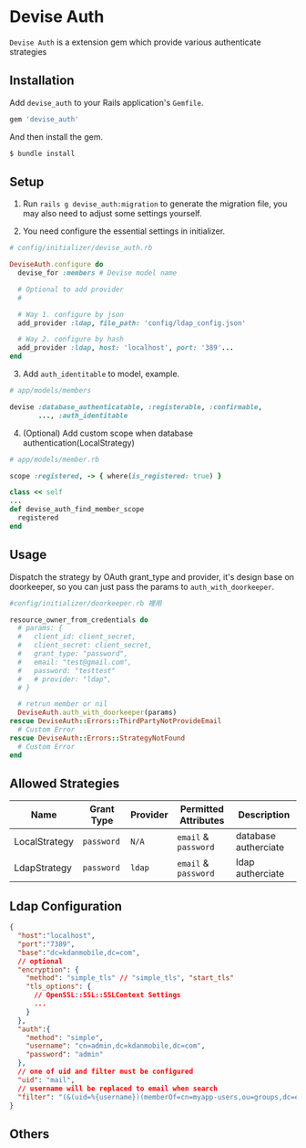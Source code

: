 # Devise Auth

`Devise Auth` is a extension gem which provide various authenticate strategies

## Installation

Add `devise_auth` to your Rails application's `Gemfile`.

```ruby
gem 'devise_auth'
```

And then install the gem.

```bash
$ bundle install
```

## Setup

1. Run `rails g devise_auth:migration` to generate the migration file, you may also need to adjust some settings yourself.

2. You need configure the essential settings in initializer.

```ruby
# config/initializer/devise_auth.rb

DeviseAuth.configure do
  devise_for :members # Devise model name

  # Optional to add provider
  #

  # Way 1. configure by json 
  add_provider :ldap, file_path: 'config/ldap_config.json'

  # Way 2. configure by hash
  add_provider :ldap, host: 'localhost', port: '389'...
end
```

3. Add `auth_identitable` to model, example.

```ruby
# app/models/members

devise :database_authenticatable, :registerable, :confirmable,
       ..., :auth_identitable
```

4. (Optional) Add custom scope when database authentication(LocalStrategy)

```ruby
# app/models/member.rb

scope :registered, -> { where(is_registered: true) }

class << self
...
def devise_auth_find_member_scope
  registered
end

```

## Usage

Dispatch the strategy by OAuth grant_type and provider, it's design base on doorkeeper, so you can just pass the params to `auth_with_doorkeeper`.

```ruby
#config/initializer/doorkeeper.rb 裡用

resource_owner_from_credentials do
  # params: {
  #   client_id: client_secret,
  #   client_secret: client_secret,
  #   grant_type: "password",
  #   email: "test@gmail.com",
  #   password: "testtest"
  #   # provider: "ldap",
  # }

  # retrun member or nil
  DeviseAuth.auth_with_doorkeeper(params)
rescue DeviseAuth::Errors::ThirdPartyNotProvideEmail
  # Custom Error 
rescue DeviseAuth::Errors::StrategyNotFound
  # Custom Error
end
```

## Allowed Strategies

|     Name      | Grant Type | Provider | Permitted Attributes |      Description     |
| ------------- | ---------- | -------- | -------------------- | -------------------- |
| LocalStrategy |  `password`  |  `N/A`  | `email` & `password` | database autherciate |
| LdapStrategy  |  `password`  |  `ldap`  | `email` & `password` |   ldap autherciate   |

## Ldap Configuration

```json
{
  "host":"localhost",
  "port":"7389",
  "base":"dc=kdanmobile,dc=com",
  // optional
  "encryption": {
    "method": "simple_tls" // "simple_tls", "start_tls"
    "tls_options": {
      // OpenSSL::SSL::SSLContext Settings
      ...
    }
  },
  "auth":{
    "method": "simple",
    "username": "cn=admin,dc=kdanmobile,dc=com",
    "password": "admin"
  },
  // one of uid and filter must be configured
  "uid": "mail",
  // username will be replaced to email when search
  "filter": "(&(uid=%{username})(memberOf=cn=myapp-users,ou=groups,dc=example,dc=com))"
}
```

## Others

